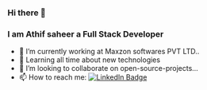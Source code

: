 ### Hi there 👋
### I am Athif saheer a Full Stack Developer

- 🔭 I’m currently working at Maxzon softwares PVT LTD..
- 🌱 Learning all time about new technologies
- 👯 I’m looking to collaborate on open-source-projects...
- 📫 How to reach me:
[![LinkedIn Badge](https://img.shields.io/badge/LinkedIn-Profile-informational?style=flat&logo=linkedin&logoColor=white&color=0D76A8)](https://www.linkedin.com/in/athif-saheer-6a54ba1b6/)
